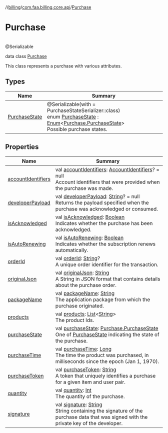 //[billing](../../../index.md)/[com.faa.billing.core.api](../index.md)/[Purchase](index.md)

# Purchase

\
@Serializable

data class [Purchase](index.md)

This class represents a purchase with various attributes.

## Types

| Name | Summary |
|---|---|
| [PurchaseState](Purchase-state/index.md) | @Serializable(with = PurchaseStateSerializer::class)<br>enum [PurchaseState](Purchase-state/index.md) : [Enum](https://kotlinlang.org/api/latest/jvm/stdlib/kotlin/-enum/index.html)&lt;[Purchase.PurchaseState](Purchase-state/index.md)&gt; <br>Possible purchase states. |

## Properties

| Name | Summary |
|---|---|
| [accountIdentifiers](account-identifiers.md) | val [accountIdentifiers](account-identifiers.md): [AccountIdentifiers](../AccountIdentifiers/index.md)? = null<br>Account identifiers that were provided when the purchase was made. |
| [developerPayload](developer-payload.md) | val [developerPayload](developer-payload.md): [String](https://kotlinlang.org/api/latest/jvm/stdlib/kotlin/-string/index.html)? = null<br>Returns the payload specified when the purchase was acknowledged or consumed. |
| [isAcknowledged](is-acknowledged.md) | val [isAcknowledged](is-acknowledged.md): [Boolean](https://kotlinlang.org/api/latest/jvm/stdlib/kotlin/-boolean/index.html)<br>Indicates whether the purchase has been acknowledged. |
| [isAutoRenewing](is-auto-renewing.md) | val [isAutoRenewing](is-auto-renewing.md): [Boolean](https://kotlinlang.org/api/latest/jvm/stdlib/kotlin/-boolean/index.html)<br>Indicates whether the subscription renews automatically. |
| [orderId](order-id.md) | val [orderId](order-id.md): [String](https://kotlinlang.org/api/latest/jvm/stdlib/kotlin/-string/index.html)?<br>A unique order identifier for the transaction. |
| [originalJson](original-json.md) | val [originalJson](original-json.md): [String](https://kotlinlang.org/api/latest/jvm/stdlib/kotlin/-string/index.html)<br>A String in JSON format that contains details about the purchase order. |
| [packageName](package-name.md) | val [packageName](package-name.md): [String](https://kotlinlang.org/api/latest/jvm/stdlib/kotlin/-string/index.html)<br>The application package from which the purchase originated. |
| [products](products.md) | val [products](products.md): [List](https://kotlinlang.org/api/latest/jvm/stdlib/kotlin.collections/-list/index.html)&lt;[String](https://kotlinlang.org/api/latest/jvm/stdlib/kotlin/-string/index.html)&gt;<br>The product Ids. |
| [purchaseState](purchase-state.md) | val [purchaseState](purchase-state.md): [Purchase.PurchaseState](Purchase-state/index.md)<br>One of [PurchaseState](Purchase-state/index.md) indicating the state of the purchase. |
| [purchaseTime](purchase-time.md) | val [purchaseTime](purchase-time.md): [Long](https://kotlinlang.org/api/latest/jvm/stdlib/kotlin/-long/index.html)<br>The time the product was purchased, in milliseconds since the epoch (Jan 1, 1970). |
| [purchaseToken](purchase-token.md) | val [purchaseToken](purchase-token.md): [String](https://kotlinlang.org/api/latest/jvm/stdlib/kotlin/-string/index.html)<br>A token that uniquely identifies a purchase for a given item and user pair. |
| [quantity](quantity.md) | val [quantity](quantity.md): [Int](https://kotlinlang.org/api/latest/jvm/stdlib/kotlin/-int/index.html)<br>The quantity of the purchase. |
| [signature](signature.md) | val [signature](signature.md): [String](https://kotlinlang.org/api/latest/jvm/stdlib/kotlin/-string/index.html)<br>String containing the signature of the purchase data that was signed with the private key of the developer. |
